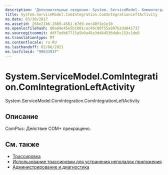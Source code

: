 ```yaml
---
description: 'Дополнительные сведения: System. ServiceModel. Коминтегратион. Коминтегратионлефтактивити'
title: System.ServiceModel.ComIntegration.ComIntegrationLeftActivity
ms.date: 03/30/2017
ms.assetid: 266e21b6-2809-4561-b7d9-eec40f1e1e10
ms.openlocfilehash: 00a04e45e5b1801cac40c80f55a897b2da041737
ms.sourcegitcommit: ddf7edb67715a5b9a45e3dd44536dabc153c1de0
ms.translationtype: MT
ms.contentlocale: ru-RU
ms.lasthandoff: 02/06/2021
ms.locfileid: "99633937"
---
```

# <a name="systemservicemodelcomintegrationcomintegrationleftactivity"></a>System.ServiceModel.ComIntegration.ComIntegrationLeftActivity

System.ServiceModel.ComIntegration.ComIntegrationLeftActivity  
  
## <a name="description"></a>Описание  

 ComPlus: Действие COM+ прекращено.  
  
## <a name="see-also"></a>См. также

- [Трассировка](index.md)
- [Использование трассировки для устранения неполадок приложения](using-tracing-to-troubleshoot-your-application.md)
- [Администрирование и диагностика](../index.md)
